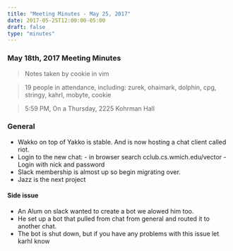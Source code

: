 ```yaml
---
title: "Meeting Minutes - May 25, 2017"
date: 2017-05-25T12:00:00-05:00
draft: false
type: "minutes"
---
```


### May 18th, 2017 Meeting Minutes
> Notes taken by cookie in vim

> 19 people in attendance, including: zurek, ohaimark, dolphin, cpg, stringy, kahrl, mobyte, cookie

> 5:59 PM, On a Thursday, 2225 Kohrman Hall

### General

- Wakko on top of Yakko is stable. And is now hosting a chat client called riot.
- Login to the new chat:
        - in browser search cclub.cs.wmich.edu/vector
        - Login with nick and password
- Slack membership is almost up so begin migrating over.
- Jazz is the next project

#### Side issue
- An Alum on slack wanted to create a bot we alowed him too.
- He set up a bot that pulled from chat from general and routed it to another chat.
- The bot is shut down, but if you have any problems with this issue let karhl know

